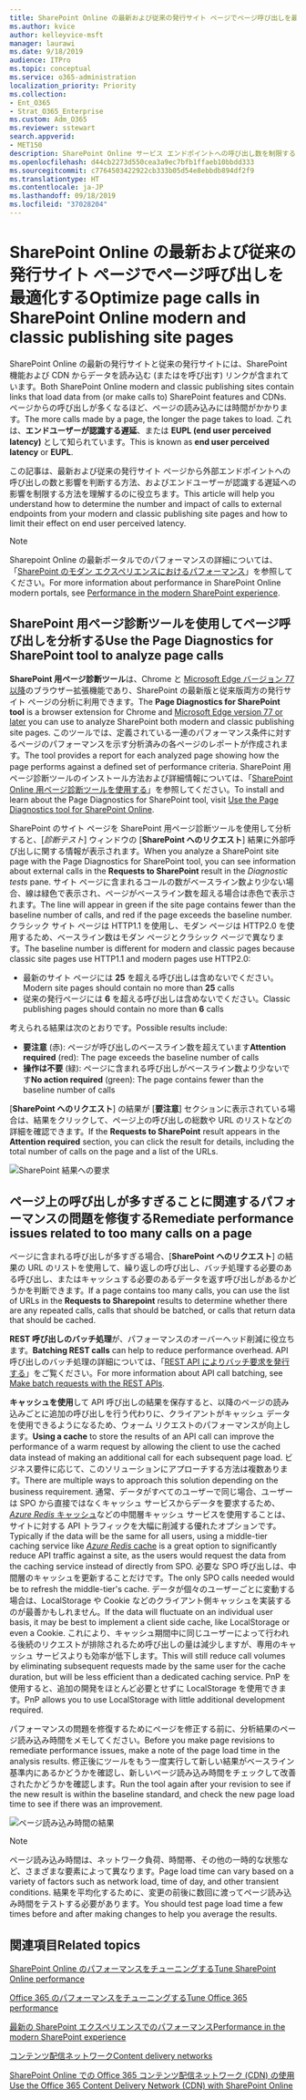 ```yaml
---
title: SharePoint Online の最新および従来の発行サイト ページでページ呼び出しを最適化する
ms.author: kvice
author: kelleyvice-msft
manager: laurawi
ms.date: 9/18/2019
audience: ITPro
ms.topic: conceptual
ms.service: o365-administration
localization_priority: Priority
ms.collection:
- Ent_O365
- Strat_O365_Enterprise
ms.custom: Adm_O365
ms.reviewer: sstewart
search.appverid:
- MET150
description: SharePoint Online サービス エンドポイントへの呼び出し数を制限することにより、SharePoint Onlineで最新および従来の発行サイト ページを最適化する方法を学びます。
ms.openlocfilehash: d44cb2273d550cea3a9ec7bfb1ffaeb10bbdd333
ms.sourcegitcommit: c7764503422922cb333b05d54e8ebbdb894df2f9
ms.translationtype: HT
ms.contentlocale: ja-JP
ms.lasthandoff: 09/18/2019
ms.locfileid: "37028204"
---
```

# <a name="optimize-page-calls-in-sharepoint-online-modern-and-classic-publishing-site-pages"></a><span data-ttu-id="aefba-103">SharePoint Online の最新および従来の発行サイト ページでページ呼び出しを最適化する</span><span class="sxs-lookup"><span data-stu-id="aefba-103">Optimize page calls in SharePoint Online modern and classic publishing site pages</span></span>

<span data-ttu-id="aefba-104">SharePoint Online の最新の発行サイトと従来の発行サイトには、SharePoint 機能および CDN からデータを読み込む (またはを呼び出す) リンクが含まれています。</span><span class="sxs-lookup"><span data-stu-id="aefba-104">Both SharePoint Online modern and classic publishing sites contain links that load data from (or make calls to) SharePoint features and CDNs.</span></span> <span data-ttu-id="aefba-105">ページからの呼び出しが多くなるほど、ページの読み込みには時間がかかります。</span><span class="sxs-lookup"><span data-stu-id="aefba-105">The more calls made by a page, the longer the page takes to load.</span></span> <span data-ttu-id="aefba-106">これは、**エンドユーザーが認識する遅延**、または **EUPL (end user perceived latency)** として知られています。</span><span class="sxs-lookup"><span data-stu-id="aefba-106">This is known as **end user perceived latency** or **EUPL**.</span></span>

<span data-ttu-id="aefba-107">この記事は、最新および従来の発行サイト ページから外部エンドポイントへの呼び出しの数と影響を判断する方法、およびエンドユーザーが認識する遅延への影響を制限する方法を理解するのに役立ちます。</span><span class="sxs-lookup"><span data-stu-id="aefba-107">This article will help you understand how to determine the number and impact of calls to external endpoints from your modern and classic publishing site pages and how to limit their effect on end user perceived latency.</span></span>

>[!NOTE]
><span data-ttu-id="aefba-108">Sharepoint Online の最新ポータルでのパフォーマンスの詳細については、「[SharePoint のモダン エクスペリエンスにおけるパフォーマンス](https://docs.microsoft.com/ja-JP/sharepoint/modern-experience-performance)」を参照してください。</span><span class="sxs-lookup"><span data-stu-id="aefba-108">For more information about performance in SharePoint Online modern portals, see [Performance in the modern SharePoint experience](https://docs.microsoft.com/ja-JP/sharepoint/modern-experience-performance).</span></span>

## <a name="use-the-page-diagnostics-for-sharepoint-tool-to-analyze-page-calls"></a><span data-ttu-id="aefba-109">SharePoint 用ページ診断ツールを使用してページ呼び出しを分析する</span><span class="sxs-lookup"><span data-stu-id="aefba-109">Use the Page Diagnostics for SharePoint tool to analyze page calls</span></span>

<span data-ttu-id="aefba-110">**SharePoint 用ページ診断ツール**は、Chrome と [Microsoft Edge バージョン 77 以降](https://www.microsoftedgeinsider.com/en-us/download?form=MI13E8&OCID=MI13E8)のブラウザー拡張機能であり、SharePoint の最新版と従来版両方の発行サイト ページの分析に利用できます。</span><span class="sxs-lookup"><span data-stu-id="aefba-110">The **Page Diagnostics for SharePoint tool** is a browser extension for Chrome and [Microsoft Edge version 77 or later](https://www.microsoftedgeinsider.com/en-us/download?form=MI13E8&OCID=MI13E8) you can use to analyze SharePoint both modern and classic publishing site pages.</span></span> <span data-ttu-id="aefba-111">このツールでは、定義されている一連のパフォーマンス条件に対するページのパフォーマンスを示す分析済みの各ページのレポートが作成されます。</span><span class="sxs-lookup"><span data-stu-id="aefba-111">The tool provides a report for each analyzed page showing how the page performs against a defined set of performance criteria.</span></span> <span data-ttu-id="aefba-112">SharePoint 用ページ診断ツールのインストール方法および詳細情報については、「[SharePoint Online 用ページ診断ツールを使用する](page-diagnostics-for-spo.md)」を参照してください。</span><span class="sxs-lookup"><span data-stu-id="aefba-112">To install and learn about the Page Diagnostics for SharePoint tool, visit [Use the Page Diagnostics tool for SharePoint Online](page-diagnostics-for-spo.md).</span></span>

<span data-ttu-id="aefba-113">SharePoint のサイト ページを SharePoint 用ページ診断ツールを使用して分析すると、[_診断テスト_] ウィンドウの [**SharePoint へのリクエスト**] 結果に外部呼び出しに関する情報が表示されます。</span><span class="sxs-lookup"><span data-stu-id="aefba-113">When you analyze a SharePoint site page with the Page Diagnostics for SharePoint tool, you can see information about external calls in the **Requests to SharePoint** result in the _Diagnostic tests_ pane.</span></span> <span data-ttu-id="aefba-114">サイト ページに含まれるコールの数がベースライン数より少ない場合、線は緑色で表示され、ページがベースライン数を超える場合は赤色で表示されます。</span><span class="sxs-lookup"><span data-stu-id="aefba-114">The line will appear in green if the site page contains fewer than the baseline number of calls, and red if the page exceeds the baseline number.</span></span> <span data-ttu-id="aefba-115">クラシック サイト ページは HTTP1.1 を使用し、モダン ページは HTTP2.0 を使用するため、ベースライン数はモダン ページとクラシック ページで異なります。</span><span class="sxs-lookup"><span data-stu-id="aefba-115">The baseline number is different for modern and classic pages because classic site pages use HTTP1.1 and modern pages use HTTP2.0:</span></span>

- <span data-ttu-id="aefba-116">最新のサイト ページには **25** を超える呼び出しは含めないでください。</span><span class="sxs-lookup"><span data-stu-id="aefba-116">Modern site pages should contain no more than **25** calls</span></span>
- <span data-ttu-id="aefba-117">従来の発行ページには **6** を超える呼び出しは含めないでください。</span><span class="sxs-lookup"><span data-stu-id="aefba-117">Classic publishing pages should contain no more than **6** calls</span></span>

<span data-ttu-id="aefba-118">考えられる結果は次のとおりです。</span><span class="sxs-lookup"><span data-stu-id="aefba-118">Possible results include:</span></span>

- <span data-ttu-id="aefba-119">**要注意** (赤): ページが呼び出しのベースライン数を超えています</span><span class="sxs-lookup"><span data-stu-id="aefba-119">**Attention required** (red): The page exceeds the baseline number of calls</span></span>
- <span data-ttu-id="aefba-120">**操作は不要** (緑): ページに含まれる呼び出しがベースライン数より少ないです</span><span class="sxs-lookup"><span data-stu-id="aefba-120">**No action required** (green): The page contains fewer than the baseline number of calls</span></span>

<span data-ttu-id="aefba-121">[**SharePoint へのリクエスト**] の結果が [**要注意**] セクションに表示されている場合は、結果をクリックして、ページ上の呼び出しの総数や URL のリストなどの詳細を確認できます。</span><span class="sxs-lookup"><span data-stu-id="aefba-121">If the **Requests to SharePoint** result appears in the **Attention required** section, you can click the result for details, including the total number of calls on the page and a list of the URLs.</span></span>

![SharePoint 結果への要求](media/modern-portal-optimization/pagediag-requests.png)

## <a name="remediate-performance-issues-related-to-too-many-calls-on-a-page"></a><span data-ttu-id="aefba-123">ページ上の呼び出しが多すぎることに関連するパフォーマンスの問題を修復する</span><span class="sxs-lookup"><span data-stu-id="aefba-123">Remediate performance issues related to too many calls on a page</span></span>

<span data-ttu-id="aefba-124">ページに含まれる呼び出しが多すぎる場合、[**SharePoint へのリクエスト**] の結果の URL のリストを使用して、繰り返しの呼び出し、バッチ処理する必要のある呼び出し、またはキャッシュする必要のあるデータを返す呼び出しがあるかどうかを判断できます。</span><span class="sxs-lookup"><span data-stu-id="aefba-124">If a page contains too many calls, you can use the list of URLs in the **Requests to Sharepoint** results to determine whether there are any repeated calls, calls that should be batched, or calls that return data that should be cached.</span></span>

<span data-ttu-id="aefba-125">**REST 呼び出しのバッチ処理**が、パフォーマンスのオーバーヘッド削減に役立ちます。</span><span class="sxs-lookup"><span data-stu-id="aefba-125">**Batching REST calls** can help to reduce performance overhead.</span></span> <span data-ttu-id="aefba-126">API 呼び出しのバッチ処理の詳細については、「[REST API によりバッチ要求を発行する](https://docs.microsoft.com/ja-JP/sharepoint/dev/sp-add-ins/make-batch-requests-with-the-rest-apis)」をご覧ください。</span><span class="sxs-lookup"><span data-stu-id="aefba-126">For more information about API call batching, see [Make batch requests with the REST APIs](https://docs.microsoft.com/ja-JP/sharepoint/dev/sp-add-ins/make-batch-requests-with-the-rest-apis).</span></span>

<span data-ttu-id="aefba-127">**キャッシュを使用**して API 呼び出しの結果を保存すると、以降のページの読み込みごとに追加の呼び出しを行う代わりに、クライアントがキャッシュ データを使用できるようになるため、ウォーム リクエストのパフォーマンスが向上します。</span><span class="sxs-lookup"><span data-stu-id="aefba-127">**Using a cache** to store the results of an API call can improve the performance of a warm request by allowing the client to use the cached data instead of making an additional call for each subsequent page load.</span></span> <span data-ttu-id="aefba-128">ビジネス要件に応じて、このソリューションにアプローチする方法は複数あります。</span><span class="sxs-lookup"><span data-stu-id="aefba-128">There are multiple ways to approach this solution depending on the business requirement.</span></span> <span data-ttu-id="aefba-129">通常、データがすべてのユーザーで同じ場合、ユーザーは SPO から直接ではなくキャッシュ サービスからデータを要求するため、[_Azure Redis_ キャッシュ](https://azure.microsoft.com/ja-JP/services/cache/)などの中間層キャッシュ サービスを使用することは、サイトに対する API トラフィックを大幅に削減する優れたオプションです。</span><span class="sxs-lookup"><span data-stu-id="aefba-129">Typically if the data will be the same for all users, using a middle-tier caching service like [_Azure Redis_ cache](https://azure.microsoft.com/ja-JP/services/cache/) is a great option to significantly reduce API traffic against a site, as the users would request the data from the caching service instead of directly from SPO.</span></span> <span data-ttu-id="aefba-130">必要な SPO 呼び出しは、中間層のキャッシュを更新することだけです。</span><span class="sxs-lookup"><span data-stu-id="aefba-130">The only SPO calls needed would be to refresh the middle-tier's cache.</span></span> <span data-ttu-id="aefba-131">データが個々のユーザーごとに変動する場合は、LocalStorage や Cookie などのクライアント側キャッシュを実装するのが最善かもしれません。</span><span class="sxs-lookup"><span data-stu-id="aefba-131">If the data will fluctuate on an individual user basis, it may be best to implement a client side cache, like LocalStorage or even a Cookie.</span></span> <span data-ttu-id="aefba-132">これにより、キャッシュ期間中に同じユーザーによって行われる後続のリクエストが排除されるため呼び出しの量は減少しますが、専用のキャッシュ サービスよりも効率が低下します。</span><span class="sxs-lookup"><span data-stu-id="aefba-132">This will still reduce call volumes by eliminating subsequent requests made by the same user for the cache duration, but will be less efficient than a dedicated caching service.</span></span> <span data-ttu-id="aefba-133">PnP を使用すると、追加の開発をほとんど必要とせずに LocalStorage を使用できます。</span><span class="sxs-lookup"><span data-stu-id="aefba-133">PnP allows you to use LocalStorage with little additional development required.</span></span>

<span data-ttu-id="aefba-134">パフォーマンスの問題を修復するためにページを修正する前に、分析結果のページ読み込み時間をメモしてください。</span><span class="sxs-lookup"><span data-stu-id="aefba-134">Before you make page revisions to remediate performance issues, make a note of the page load time in the analysis results.</span></span> <span data-ttu-id="aefba-135">修正後にツールをもう一度実行して新しい結果がベースライン基準内にあるかどうかを確認し、新しいページ読み込み時間をチェックして改善されたかどうかを確認します。</span><span class="sxs-lookup"><span data-stu-id="aefba-135">Run the tool again after your revision to see if the new result is within the baseline standard, and check the new page load time to see if there was an improvement.</span></span>

![ページ読み込み時間の結果](media/modern-portal-optimization/pagediag-page-load-time.png)

>[!NOTE]
><span data-ttu-id="aefba-137">ページ読み込み時間は、ネットワーク負荷、時間帯、その他の一時的な状態など、さまざまな要素によって異なります。</span><span class="sxs-lookup"><span data-stu-id="aefba-137">Page load time can vary based on a variety of factors such as network load, time of day, and other transient conditions.</span></span> <span data-ttu-id="aefba-138">結果を平均化するために、変更の前後に数回に渡ってページ読み込み時間をテストする必要があります。</span><span class="sxs-lookup"><span data-stu-id="aefba-138">You should test page load time a few times before and after making changes to help you average the results.</span></span>

## <a name="related-topics"></a><span data-ttu-id="aefba-139">関連項目</span><span class="sxs-lookup"><span data-stu-id="aefba-139">Related topics</span></span>

[<span data-ttu-id="aefba-140">SharePoint Online のパフォーマンスをチューニングする</span><span class="sxs-lookup"><span data-stu-id="aefba-140">Tune SharePoint Online performance</span></span>](tune-sharepoint-online-performance.md)

[<span data-ttu-id="aefba-141">Office 365 のパフォーマンスをチューニングする</span><span class="sxs-lookup"><span data-stu-id="aefba-141">Tune Office 365 performance</span></span>](tune-office-365-performance.md)

[<span data-ttu-id="aefba-142">最新の SharePoint エクスペリエンスでのパフォーマンス</span><span class="sxs-lookup"><span data-stu-id="aefba-142">Performance in the modern SharePoint experience</span></span>](https://docs.microsoft.com/ja-JP/sharepoint/modern-experience-performance.md)

[<span data-ttu-id="aefba-143">コンテンツ配信ネットワーク</span><span class="sxs-lookup"><span data-stu-id="aefba-143">Content delivery networks</span></span>](content-delivery-networks.md)

[<span data-ttu-id="aefba-144">SharePoint Online での Office 365 コンテンツ配信ネットワーク (CDN) の使用</span><span class="sxs-lookup"><span data-stu-id="aefba-144">Use the Office 365 Content Delivery Network (CDN) with SharePoint Online</span></span>](use-office-365-cdn-with-spo.md)
